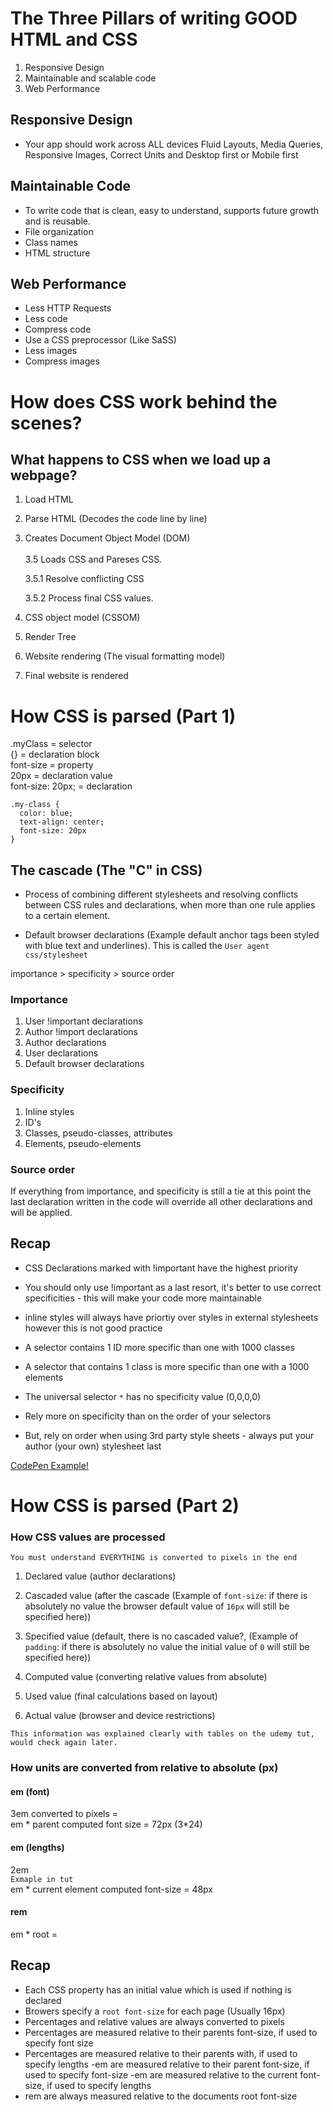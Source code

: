 # The Three Pillars of writing GOOD HTML and CSS

1. Responsive Design
2. Maintainable and scalable code
3. Web Performance

## Responsive Design

- Your app should work across ALL devices
  Fluid Layouts, Media Queries, Responsive Images, Correct Units and Desktop first or Mobile first

## Maintainable Code

- To write code that is clean, easy to understand, supports future growth and is reusable.
- File organization
- Class names
- HTML structure

## Web Performance

- Less HTTP Requests
- Less code
- Compress code
- Use a CSS preprocessor (Like SaSS)
- Less images
- Compress images

# How does CSS work behind the scenes?

## What happens to CSS when we load up a webpage?

1. Load HTML
2. Parse HTML (Decodes the code line by line)
3. Creates Document Object Model (DOM)
   <br />
   <br />
   3.5 Loads CSS and Pareses CSS.
   <br />

   3.5.1 Resolve conflicting CSS
   <br />

   3.5.2 Process final CSS values.

4. CSS object model (CSSOM)
5. Render Tree
6. Website rendering (The visual formatting model)
7. Final website is rendered

# How CSS is parsed (Part 1)

.myClass = selector <br />
{} = declaration block <br />
font-size = property <br />
20px = declaration value <br />
font-size: 20px; = declaration

```
.my-class {
  color: blue;
  text-align: center;
  font-size: 20px
}
```

## The cascade (The "C" in CSS)

- Process of combining different stylesheets and resolving conflicts between CSS rules and declarations, when more than one rule applies to a certain element.

- Default browser declarations (Example default anchor tags been styled with blue text and underlines). This is called the `User agent css/stylesheet`

importance > specificity > source order

### Importance

1. User !important declarations
2. Author !import declarations
3. Author declarations
4. User declarations
5. Default browser declarations

### Specificity

1. Inline styles
2. ID's
3. Classes, pseudo-classes, attributes
4. Elements, pseudo-elements

### Source order

If everything from importance, and specificity is still a tie at this point the last declaration written in the code will override all other declarations and will be applied.

## Recap

- CSS Declarations marked with !important have the highest priority
- You should only use !important as a last resort, it's better to use correct specificities - this will make your code more maintainable
- inline styles will always have priortiy over styles in external stylesheets however this is not good practice
- A selector contains 1 ID more specific than one with 1000 classes
- A selector that contains 1 class is more specific than one with a 1000 elements

- The universal selector `*` has no specificity value (0,0,0,0)

- Rely more on specificity than on the order of your selectors

- But, rely on order when using 3rd party style sheets - always put your author (your own) stylesheet last

[CodePen Example!](https://codepen.io/christopherdalziel/pen/qBbppwj)

# How CSS is parsed (Part 2)

### How CSS values are processed

```
You must understand EVERYTHING is converted to pixels in the end
```

1. Declared value (author declarations)

2. Cascaded value (after the cascade (Example of `font-size`: if there is absolutely no value the browser default value of `16px` will still be specified here))

3. Specified value (default, there is no cascaded value?, (Example of `padding`: if there is absolutely no value the initial value of `0` will still be specified here))

4. Computed value (converting relative values from absolute)

5. Used value (final calculations based on layout)

6. Actual value (browser and device restrictions)

`This information was explained clearly with tables on the udemy tut, would check again later.`

### How units are converted from relative to absolute (px)

#### em (font)

3em converted to pixels = <br />
em * parent computed font size = 72px (3*24)

#### em (lengths)

2em <br />
`Exmaple in tut` <br/>
em \* current element computed font-size = 48px

#### rem

em \* root =

## Recap

- Each CSS property has an initial value which is used if nothing is declared
- Browers specify a `root font-size` for each page (Usually 16px)
- Percentages and relative values are always converted to pixels
- Percentages are measured relative to their parents font-size, if used to specify font size
- Percentages are measured relative to their parents with, if used to specify lengths
  -em are measured relative to their parent font-size, if used to specify font-size
  -em are measured relative to the current font-size, if used to specify lengths
- rem are always measured relative to the documents root font-size

